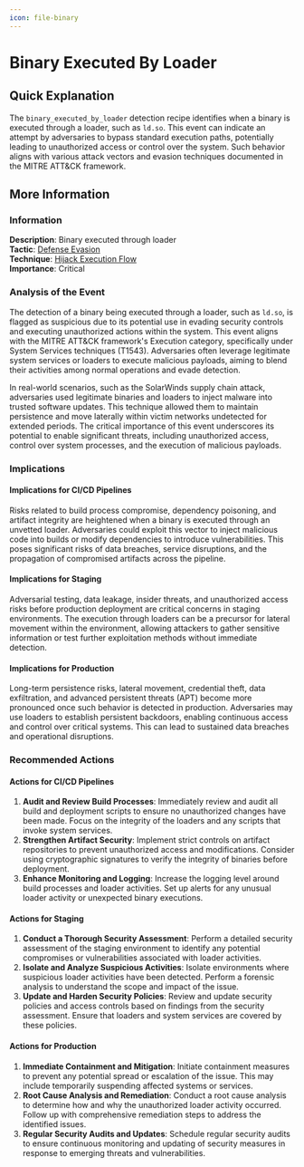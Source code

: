 ```yaml
---
icon: file-binary
---
```


# Binary Executed By Loader

## Quick Explanation

The `binary_executed_by_loader` detection recipe identifies when a binary is executed through a loader, such as `ld.so`. This event can indicate an attempt by adversaries to bypass standard execution paths, potentially leading to unauthorized access or control over the system. Such behavior aligns with various attack vectors and evasion techniques documented in the MITRE ATT\&CK framework.

## More Information

### Information

**Description**: Binary executed through loader  
**Tactic**: [Defense Evasion](../../mitre/tactics/TA0005.md)  
**Technique**: [Hijack Execution Flow](../../mitre/techniques/T1574.md)  
**Importance**: Critical

### Analysis of the Event

The detection of a binary being executed through a loader, such as `ld.so`, is flagged as suspicious due to its potential use in evading security controls and executing unauthorized actions within the system. This event aligns with the MITRE ATT\&CK framework's Execution category, specifically under System Services techniques (T1543). Adversaries often leverage legitimate system services or loaders to execute malicious payloads, aiming to blend their activities among normal operations and evade detection.

In real-world scenarios, such as the SolarWinds supply chain attack, adversaries used legitimate binaries and loaders to inject malware into trusted software updates. This technique allowed them to maintain persistence and move laterally within victim networks undetected for extended periods. The critical importance of this event underscores its potential to enable significant threats, including unauthorized access, control over system processes, and the execution of malicious payloads.

### Implications

#### Implications for CI/CD Pipelines

Risks related to build process compromise, dependency poisoning, and artifact integrity are heightened when a binary is executed through an unvetted loader. Adversaries could exploit this vector to inject malicious code into builds or modify dependencies to introduce vulnerabilities. This poses significant risks of data breaches, service disruptions, and the propagation of compromised artifacts across the pipeline.

#### Implications for Staging

Adversarial testing, data leakage, insider threats, and unauthorized access risks before production deployment are critical concerns in staging environments. The execution through loaders can be a precursor for lateral movement within the environment, allowing attackers to gather sensitive information or test further exploitation methods without immediate detection.

#### Implications for Production

Long-term persistence risks, lateral movement, credential theft, data exfiltration, and advanced persistent threats (APT) become more pronounced once such behavior is detected in production. Adversaries may use loaders to establish persistent backdoors, enabling continuous access and control over critical systems. This can lead to sustained data breaches and operational disruptions.

### Recommended Actions

#### Actions for CI/CD Pipelines

1. **Audit and Review Build Processes**: Immediately review and audit all build and deployment scripts to ensure no unauthorized changes have been made. Focus on the integrity of the loaders and any scripts that invoke system services.
2. **Strengthen Artifact Security**: Implement strict controls on artifact repositories to prevent unauthorized access and modifications. Consider using cryptographic signatures to verify the integrity of binaries before deployment.
3. **Enhance Monitoring and Logging**: Increase the logging level around build processes and loader activities. Set up alerts for any unusual loader activity or unexpected binary executions.

#### Actions for Staging

1. **Conduct a Thorough Security Assessment**: Perform a detailed security assessment of the staging environment to identify any potential compromises or vulnerabilities associated with loader activities.
2. **Isolate and Analyze Suspicious Activities**: Isolate environments where suspicious loader activities have been detected. Perform a forensic analysis to understand the scope and impact of the issue.
3. **Update and Harden Security Policies**: Review and update security policies and access controls based on findings from the security assessment. Ensure that loaders and system services are covered by these policies.

#### Actions for Production

1. **Immediate Containment and Mitigation**: Initiate containment measures to prevent any potential spread or escalation of the issue. This may include temporarily suspending affected systems or services.
2. **Root Cause Analysis and Remediation**: Conduct a root cause analysis to determine how and why the unauthorized loader activity occurred. Follow up with comprehensive remediation steps to address the identified issues.
3. **Regular Security Audits and Updates**: Schedule regular security audits to ensure continuous monitoring and updating of security measures in response to emerging threats and vulnerabilities.
